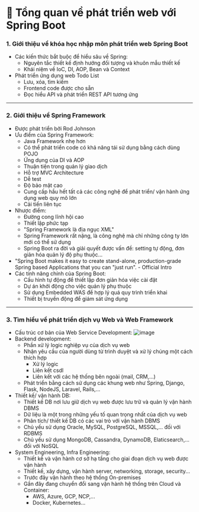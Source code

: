 
# :jigsaw: Tổng quan về phát triển web với Spring Boot
### 1. Giới thiệu về khóa học nhập môn phát triển web Spring Boot
- Các kiến thức bắt buộc để hiểu sâu về Spring:
  * Nguyên tắc thiết kế định hướng đối tượng và khuôn mẫu thiết kế
  * Khái niệm về IoC, DI, AOP, Bean và Context
- Phát triển ứng dụng web Todo List
  * Lưu, xóa, tìm kiếm
  * Frontend code được cho sẵn
  * Đọc hiểu API và phát triển REST API tương ứng
___ 

### 2. Giới thiệu về Spring Framework
- Được phát triển bởi Rod Johnson
- Ưu điểm của Spring Framework:
  * Java Framework nhẹ hơn
  * Có thể phát triển code có khả năng tái sử dụng bằng cách dùng POJO
  * Ứng dụng của DI và AOP
  * Thuận tiện trong quản lý giao dịch
  * Hỗ trợ MVC Architecture
  * Dễ test
  * Độ bảo mật cao
  * Cung cấp hầu hết tất cả các công nghệ để phát triển/ vận hành ứng dụng web quy mô lớn
  * Cải tiến liên tục
- Nhược điểm:
  * Đường cong lĩnh hội cao
  * Thiết lập phức tạp
  * "Spring Framework là địa ngục XML"
  * Spring Framework rất nặng, là công nghệ mà chỉ những công ty lớn mới có thể sử dụng
  * Spring Boot ra đời và giải quyết được vấn đề: setting tự động, đơn giản hóa quản lý độ phụ thuộc...
- "Spring Boot makes it easy to create stand-alone, production-grade Spring based
  Applications that you can "just run". - Official Intro
- Các tính năng chính của Spring Boot:
  * Cấu hình tự động để thiết lập đơn giản hóa việc cài đặt
  * Dự án khởi động cho việc quản lý phụ thuộc
  * Sử dụng Embedded WAS để hợp lý quá quy trình triển khai
  * Thiết bị truyền động để giám sát ứng dụng

___

### 3. Tìm hiểu về phát triển dịch vụ Web và Web Framework
- Cấu trúc cơ bản của Web Service Development:
  ![image](https://github.com/thanhngan22/hackathon-backend-rookie/assets/93416202/81671d3e-0aca-47f8-b502-4a1e59252ded)
- Backend development:
  * Phần xử lý logic nghiệp vụ của dịch vụ web
  * Nhận yêu cầu của người dùng từ trình duyệt và xử lý chúng một cách thích hợp
    + Xử lý logic
    + Liên kết csdl
    + Liên kết với các hệ thống bên ngoài (mail, CRM,...)
  * Phát triển bằng cách sử dụng các khung web như Spring, Django, Flask, NodeJS, Laravel, Rails,...
- Thiết kế/ vận hành DB:
  * Thiết kế DB nơi lưu giữ dịch vụ web được lưu trữ và quản lý vận hành DBMS
  * Dữ liệu là một trong những yếu tố quan trọng nhất của dịch vụ web
  * Phân tích/ thiết kế DB có các vai trò với vận hành DBMS
  * Chủ yếu sử dụng Oracle, MySQL, PostgreSQL, MSSQL,... đối với RDBMS
  * Chủ yếu sử dụng MongoDB, Cassandra, DynamoDB, Elaticsearch,... đối với NoSQL
- System Engineering, Infra Engineering:
  * Thiết kế và vận hành cơ sở hạ tầng cho giai đoạn dịch vụ web được vận hành
  * Thiết kế, xây dựng, vận hành server, networking, storage, security...
  * Trước đây vận hành theo hệ thống On-premises
  * Gần đây đang chuyển đổi sang vận hành hệ thống trên Cloud và Container:
    + AWS, Azure, GCP, NCP,...
    + Docker, Kubernetes...



